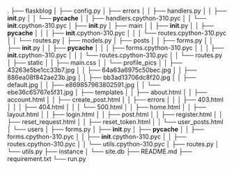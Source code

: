 .
├── flaskblog
│   ├── config.py
│   ├── errors
│   │   ├── handlers.py
│   │   ├── __init__.py
│   │   └── __pycache__
│   │       ├── handlers.cpython-310.pyc
│   │       └── __init__.cpython-310.pyc
│   ├── __init__.py
│   ├── main
│   │   ├── __init__.py
│   │   ├── __pycache__
│   │   │   ├── __init__.cpython-310.pyc
│   │   │   └── routes.cpython-310.pyc
│   │   └── routes.py
│   ├── models.py
│   ├── posts
│   │   ├── forms.py
│   │   ├── __init__.py
│   │   ├── __pycache__
│   │   │   ├── forms.cpython-310.pyc
│   │   │   ├── __init__.cpython-310.pyc
│   │   │   └── routes.cpython-310.pyc
│   │   └── routes.py
│   ├── static
│   │   ├── main.css
│   │   └── profile_pics
│   │       ├── 43263e5be1cc33b7.jpg
│   │       ├── 64a63a6975c50bec.jpg
│   │       ├── 886ea08f842ae23b.jpg
│   │       ├── bb3ad13706dc8f20.jpg
│   │       ├── default.jpg
│   │       ├── e869857963802591.jpg
│   │       └── ebe36c65767e5f31.jpg
│   ├── templates
│   │   ├── about.html
│   │   ├── account.html
│   │   ├── create_post.html
│   │   ├── errors
│   │   │   ├── 403.html
│   │   │   ├── 404.html
│   │   │   └── 500.html
│   │   ├── home.html
│   │   ├── layout.html
│   │   ├── login.html
│   │   ├── post.html
│   │   ├── register.html
│   │   ├── reset_request.html
│   │   ├── reset_token.html
│   │   └── user_posts.html
│   └── users
│       ├── forms.py
│       ├── __init__.py
│       ├── __pycache__
│       │   ├── forms.cpython-310.pyc
│       │   ├── __init__.cpython-310.pyc
│       │   ├── routes.cpython-310.pyc
│       │   └── utils.cpython-310.pyc
│       ├── routes.py
│       └── utils.py
├── instance
│   └── site.db
├── README.md
├── requirement.txt
└── run.py

